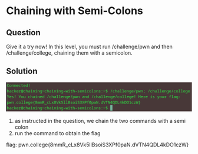 # Chaining with Semi-Colons
## Question
Give it a try now! In this level, you must run /challenge/pwn and then /challenge/college, chaining them with a semicolon.

## Solution
![](./images/1.jpg)
1. as instructed in the question, we chain the two commands with a semi colon 
2. run the command to obtain the flag

flag: pwn.college{8mmR_cLx8Vk5llBsoiS3XPf0paN.dVTN4QDL4kDO1czW}


